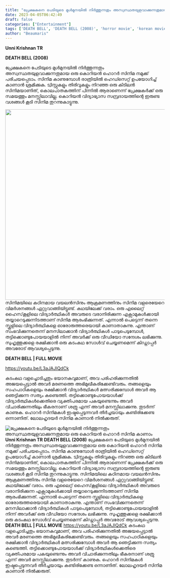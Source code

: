 ```yaml
---
title: "പ്രേക്ഷകനെ പേടിയുടെ മുൾമുനയിൽ നിർത്തുന്നതും അസ്വസ്ഥതയുളവാക്കുന്നതുമായ ഒരു കൊറിയൻ ഹൊറർ സിനിമ കാണാം"
date: 2023-04-05T06:42:49
draft: false
categories: ["Entertainment"]
tags: ['DEATH BELL', 'DEATH BELL (2008)', 'horror movie', 'korean movie']
author: "Beaumaris"
---
```


<strong>Unni Krishnan TR</strong>

<strong>DEATH BELL (2008)</strong>

പ്രേക്ഷകനെ പേടിയുടെ മുൾമുനയിൽ നിർത്തുന്നതും അസ്വസ്ഥതയുളവാക്കുന്നതുമായ ഒരു കൊറിയൻ ഹൊറർ സിനിമ നമുക്ക് പരിചയപ്പെടാം. സിനിമ കാണുമ്പോൾ രാത്രിയിൽ ഹെഡ്സെറ്റ് ഉപയോഗിച്ച് കാണാൻ ശ്രമിക്കുക. ട്വിസ്റ്റുകളും തിരിവുകളും നിറഞ്ഞ ഒരു കിടിലൻ സിനിമയാണിത്, കൊലപാതകത്തിന് പിന്നിൽ ആരാണെന്ന് പ്രേക്ഷകർക്ക് ഒരു സമയത്തും മനസ്സിലാവില്ല. കൊറിയൻ വിദ്യാഭ്യാസ സമ്പ്രദായത്തിന്റെ ഇരുണ്ട വശങ്ങൾ കൂടി സിനിമ തുറന്നുകാട്ടുന്നു.

<img class="size-full wp-image-390288 aligncenter" src="https://cdn.boolokam.com/articles/2023/04/QQ.webp" alt="" width="939" height="601" />സിനിമയിലെ കഠിനമായ വയലൻസിനും ആക്രമണത്തിനും സിനിമ വളരെയേറെ വിമർശനങ്ങൾ ഏറ്റുവാങ്ങിയിട്ടുണ്ട്. കഥയിലേക്ക് വരാം. ഒരു എലൈറ്റ് ഹൈസ്‌കൂളിലെ വിദ്യാർത്ഥികൾ അവരുടെ വരാനിരിക്കുന്ന എക്സാമുകൾക്കായി തയ്യാറെടുക്കുന്നിടത്താണ് സിനിമ ആരംഭിക്കുന്നത്. എന്നാൽ പെട്ടെന്ന് തന്നെ സ്കൂളിലെ വിദ്യാർത്ഥികളെ ഓരോരുത്തരെയായി കാണാതാകുന്നു. എന്താണ് സംഭവിക്കുന്നതെന്ന് മനസിലാക്കാൻ വിദ്യാർത്ഥികൾ പാടുപെടുമ്പോൾ, തട്ടിക്കൊണ്ടുപോയയാളിൽ നിന്ന് അവർക്ക് ഒരു വീഡിയോ സന്ദേശം ലഭിക്കുന്നു. സുഹൃത്തുക്കളെ രക്ഷിക്കാൻ ഒരു കടംകഥ സോൾവ് ചെയ്യണമെന്ന് കിഡ്നാപ്പർ അവരോട് ആവശ്യപ്പെടുന്നു.

<strong>DEATH BELL | FULL MOVIE</strong>

https://youtu.be/L3aJAJlQdCk

കടംകഥ വളച്ചൊടിച്ചതും ഭയാനകവുമാണ്, അവ പരിഹരിക്കുന്നതിൽ അജയപ്പെട്ടാൽ അവർ മരണത്തെ അഭിമുഖീകരിക്കേണ്ടിവരും. തങ്ങളെയും സഹപാഠികളെയും രക്ഷിക്കാൻ വിദ്യാർത്ഥികൾ മത്സരിക്കുമ്പോൾ അവർ ആ ഞെട്ടിക്കുന്ന സത്യം കണ്ടെത്തി. തട്ടിക്കൊണ്ടുപോയയാൾക്ക് വിദ്യാർത്ഥികൾക്കെതിരെ വ്യക്തിപരമായ പകയുണ്ടെന്നും അവർ വിചാരിക്കുന്നതിലും ഭീകരനാണ് ശത്രു എന്ന് അവർ മനസ്സിലാക്കുന്നു. തുടർന്ന് കാണുക. ഹൊറർ സിനിമകൾ ഇഷ്ടപ്പെടുന്നവർ തീർച്ചയായും കണ്ടിരിക്കേണ്ട ഒന്നാണിത്. ലോലഹൃദയര്‍ സിനിമ കാണാൻ നിൽക്കരുത്.


![പ്രേക്ഷകനെ പേടിയുടെ മുൾമുനയിൽ നിർത്തുന്നതും അസ്വസ്ഥതയുളവാക്കുന്നതുമായ ഒരു കൊറിയൻ ഹൊറർ സിനിമ കാണാം](https://cdn.boolokam.com/articles/2023/04/QQ.webp)**Unni Krishnan TR** **DEATH BELL (2008)** പ്രേക്ഷകനെ പേടിയുടെ മുൾമുനയിൽ നിർത്തുന്നതും അസ്വസ്ഥതയുളവാക്കുന്നതുമായ ഒരു കൊറിയൻ ഹൊറർ സിനിമ നമുക്ക് പരിചയപ്പെടാം. സിനിമ കാണുമ്പോൾ രാത്രിയിൽ ഹെഡ്സെറ്റ് ഉപയോഗിച്ച് കാണാൻ ശ്രമിക്കുക. ട്വിസ്റ്റുകളും തിരിവുകളും നിറഞ്ഞ ഒരു കിടിലൻ സിനിമയാണിത്, കൊലപാതകത്തിന് പിന്നിൽ ആരാണെന്ന് പ്രേക്ഷകർക്ക് ഒരു സമയത്തും മനസ്സിലാവില്ല. കൊറിയൻ വിദ്യാഭ്യാസ സമ്പ്രദായത്തിന്റെ ഇരുണ്ട വശങ്ങൾ കൂടി സിനിമ തുറന്നുകാട്ടുന്നു. സിനിമയിലെ കഠിനമായ വയലൻസിനും ആക്രമണത്തിനും സിനിമ വളരെയേറെ വിമർശനങ്ങൾ ഏറ്റുവാങ്ങിയിട്ടുണ്ട്. കഥയിലേക്ക് വരാം. ഒരു എലൈറ്റ് ഹൈസ്‌കൂളിലെ വിദ്യാർത്ഥികൾ അവരുടെ വരാനിരിക്കുന്ന എക്സാമുകൾക്കായി തയ്യാറെടുക്കുന്നിടത്താണ് സിനിമ ആരംഭിക്കുന്നത്. എന്നാൽ പെട്ടെന്ന് തന്നെ സ്കൂളിലെ വിദ്യാർത്ഥികളെ ഓരോരുത്തരെയായി കാണാതാകുന്നു. എന്താണ് സംഭവിക്കുന്നതെന്ന് മനസിലാക്കാൻ വിദ്യാർത്ഥികൾ പാടുപെടുമ്പോൾ, തട്ടിക്കൊണ്ടുപോയയാളിൽ നിന്ന് അവർക്ക് ഒരു വീഡിയോ സന്ദേശം ലഭിക്കുന്നു. സുഹൃത്തുക്കളെ രക്ഷിക്കാൻ ഒരു കടംകഥ സോൾവ് ചെയ്യണമെന്ന് കിഡ്നാപ്പർ അവരോട് ആവശ്യപ്പെടുന്നു. **DEATH BELL | FULL MOVIE** https://youtu.be/L3aJAJlQdCk കടംകഥ വളച്ചൊടിച്ചതും ഭയാനകവുമാണ്, അവ പരിഹരിക്കുന്നതിൽ അജയപ്പെട്ടാൽ അവർ മരണത്തെ അഭിമുഖീകരിക്കേണ്ടിവരും. തങ്ങളെയും സഹപാഠികളെയും രക്ഷിക്കാൻ വിദ്യാർത്ഥികൾ മത്സരിക്കുമ്പോൾ അവർ ആ ഞെട്ടിക്കുന്ന സത്യം കണ്ടെത്തി. തട്ടിക്കൊണ്ടുപോയയാൾക്ക് വിദ്യാർത്ഥികൾക്കെതിരെ വ്യക്തിപരമായ പകയുണ്ടെന്നും അവർ വിചാരിക്കുന്നതിലും ഭീകരനാണ് ശത്രു എന്ന് അവർ മനസ്സിലാക്കുന്നു. തുടർന്ന് കാണുക. ഹൊറർ സിനിമകൾ ഇഷ്ടപ്പെടുന്നവർ തീർച്ചയായും കണ്ടിരിക്കേണ്ട ഒന്നാണിത്. ലോലഹൃദയര്‍ സിനിമ കാണാൻ നിൽക്കരുത്.
